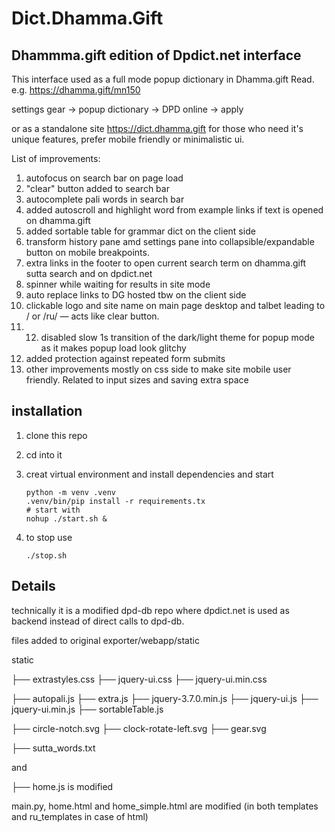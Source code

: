 # Dict.Dhamma.Gift
## Dhammma.gift edition of Dpdict.net interface

This interface used as a full mode popup dictionary in Dhamma.gift Read. e.g. https://dhamma.gift/mn150

settings gear -> popup dictionary -> DPD online -> apply

or as a standalone site https://dict.dhamma.gift for those who need it's unique features, prefer mobile friendly or minimalistic ui.

List of improvements:

1. autofocus on search bar on page load
2. "clear" button added to search bar
3. autocomplete pali words in search bar
4. added autoscroll and highlight word from example links if text is opened on dhamma.gift
5. added sortable table for grammar dict on the client side
6. transform history pane amd settings pane into collapsible/expandable button on mobile breakpoints.
7. extra links in the footer to open current search term on dhamma.gift sutta search and on dpdict.net
8. spinner while waiting for results in site mode
9. auto replace links to DG hosted tbw on the client side
10. clickable logo and site name on main page desktop and talbet leading to / or /ru/ — acts like clear button.
11. 12. disabled slow 1s transition of the dark/light theme for popup mode as it makes popup load look glitchy
13. added protection against repeated form submits
14. other improvements mostly on css side to make site mobile user friendly. Related to input sizes and saving extra space






## installation 

1. clone this repo
2. cd into it
3. creat virtual environment and install dependencies and start
   
   ```
   python -m venv .venv
   .venv/bin/pip install -r requirements.tx
   # start with
   nohup ./start.sh &
   ```
   
4. to stop use
   ```
   ./stop.sh
   ```
   
## Details

technically it is a modified dpd-db repo where dpdict.net is used as backend instead of direct calls to dpd-db.

files added to original exporter/webapp/static

static

├── extrastyles.css
├── jquery-ui.css
├── jquery-ui.min.css

├── autopali.js
├── extra.js
├── jquery-3.7.0.min.js
├── jquery-ui.js
├── jquery-ui.min.js
├── sortableTable.js

├── circle-notch.svg
├── clock-rotate-left.svg
├── gear.svg

├── sutta_words.txt

and 

├── home.js is modified

main.py, home.html and home_simple.html are modified (in both templates and ru_templates in case of html)
 
